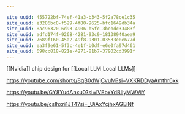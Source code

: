 ```yaml
---

site_uuid: 455722bf-74ef-41a3-b343-5f2a78ce1c35
site_uuid: e3286bc8-f529-4f80-9625-bfc1649db34a
site_uuid: 8ac96320-6d93-4906-b5fc-3bebdc33483f
site_uuid: adfd174f-9268-4281-93c9-18138940aea9
site_uuid: 7689f160-45a2-49f8-9301-03533e0e677d
site_uuid: ea3f9e61-5f3c-4e1f-b0df-e6e0fa97d461
site_uuid: 698cc818-821e-4271-81b7-37902cd3991f
---
```

[[Nvidia]]  chip design for [[Local LLM|Local LLMs]]

https://youtube.com/shorts/8qB0dWjCvuM?si=VXKRDDyaAmthr6xk

https://youtu.be/GY8YudAnxu0?si=lVEbxYdBIlyMWViY

https://youtu.be/csIhxri1JT4?si=_UiAxYcjhxAGEiNf